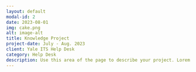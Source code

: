 ```yaml
---
layout: default
modal-id: 2
date: 2023-08-01
img: cake.png
alt: image-alt
title: Knowledge Project
project-date: July - Aug. 2023
client: Yale ITS Help Desk
category: Help Desk
description: Use this area of the page to describe your project. Lorem ipsum dolor sit amet, consectetur adipisicing elit. Mollitia neque assumenda ipsam nihil, molestias magnam, recusandae quos quis inventore quisquam velit asperiores, vitae? Reprehenderit soluta, eos quod consequuntur itaque. Nam.
---
```

